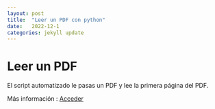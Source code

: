 ```yaml
---
layout: post
title:  "Leer un PDF con python"
date:   2022-12-1
categories: jekyll update
---
```


# Leer un PDF 

El script automatizado le pasas un PDF y lee la primera página del PDF.

Más información : <a href="https://github.com/TripleYei/pdf_python"> Acceder </a>

